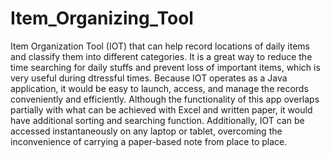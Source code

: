 # Item_Organizing_Tool
Item Organization Tool (IOT) that can help record locations of daily items and classify them into different categories. 
It is a great way to reduce the time searching for daily stuffs and prevent loss of important items, which is very useful during dtressful times.
Because IOT operates as a Java application, it would be easy to launch, access, and manage the records conveniently and efficiently.
Although the functionality of this app overlaps partially with what can be achieved with Excel and written paper, it would have additional sorting and searching function.
Additionally, IOT can be accessed instantaneously on any laptop or tablet, overcoming the inconvenience of carrying a paper-based note from place to place.
